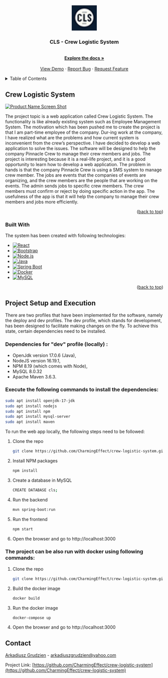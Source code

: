 
<a name="readme-top"></a>


<br />
<div align="center">
  <a href="https://github.com/CharmingEffect/crew-logistic-system">
    <img src="frontend/public/favicon.png" alt="Logo" width="80" height="80">
  </a>

  <h3 align="center">CLS -  Crew Logistic System</h3>

  <p align="center">
    <br />
    <a href="https://github.com/CharmingEffect/crew-logistic-system"><strong>Explore the docs »</strong></a>
    <br />
    <br />
    <a href="https://cls.arkadius.one/">View Demo</a>
    ·
    <a href="https://arkadius.one/">Report Bug</a>
    ·
    <a href="https://arkadius.one/">Request Feature</a>
  </p>
</div>



<!-- TABLE OF CONTENTS -->
<details>
  <summary>Table of Contents</summary>
  <ol>
    <li>
      <a href="#about-the-project">Crew Logistic System</a>
      <ul>
        <li><a href="#built-with">Built With</a></li>
      </ul>
    </li>
    <li>
      <a href="#getting-started">Getting Started</a>
      <ul>
        <li><a href="#prerequisites">Prerequisites</a></li>
        <li><a href="#installation">Installation</a></li>
      </ul>
    </li>
    <li><a href="#license">License</a></li>
    <li><a href="#contact">Contact</a></li>
  
  </ol>
</details>



<!-- ABOUT THE PROJECT -->
## Crew Logistic System

[![Product Name Screen Shot][product-screenshot]](https://cls.arkadius.one/)

The project topic is a web application called Crew Logistic System. The functionality is like already existing system such as Employee Management System. The motivation which has been pushed me to create the project is that I am part-time employee of the company. Dur-ing work at the company, I have realized what are the problems and how current system is inconvenient from the crew’s perspective. I have decided to develop a web application to solve the issues.
The software will be designed to help the company Pinnacle Crew to manage their crew members and jobs. The project is interesting because it is a real-life project, and it is a good opportunity to learn how to develop a web application. The problem in hands is that the company Pinnacle Crew is using a SMS system to manage crew member. The jobs are events that the companies of events are organizing, and the crew members are the people that are working on the events. The admin sends jobs to specific crew members. The crew members must confirm or reject by doing specific action in the app. The usefulness of the app is that it will help the company to manage their crew members and jobs more efficiently.

<p align="right">(<a href="#readme-top">back to top</a>)</p>

<!-- STACK TECHNOLOGIES -->

### Built With

The system has been created with following technologies:

* [![React][React.js]][React-url]
* [![Bootstrap][Bootstrap.com]][Bootstrap-url]
* [![Node.js][Node.js]][Node-url]
* [![Java][Java]][Java-url]
* [![Spring Boot][Spring Boot]][Spring Boot-url]
* [![Docker][Docker]][Docker-url]
* [![MySQL][MySQL]][MySQL-url]




<p align="right">(<a href="#readme-top">back to top</a>)</p>



<!-- GETTING STARTED -->
## Project Setup and Execution

There are two profiles that have been implemented for the software, namely the deploy and dev profiles. The dev profile, which stands for development, has been designed to facilitate making changes on the fly. To achieve this state, certain dependencies need to be installed.

### Dependencies for "dev" profile (locally) :

- OpenJdk version 17.0.6 (Java), 								         
- NodeJS version 16.19.1, 								                       
- NPM 8.19 (which comes with Node),
-	MySQL 8.0.32
- Apache Maven 3.6.3.

### Execute the following commands to install the dependencies:

```sh
sudo apt install openjdk-17-jdk
sudo apt install nodejs
sudo apt install npm
sudo apt install mysql-server
sudo apt install maven
```
To run the web app locally, the following steps need to be followed:

1. Clone the repo
   ```sh
   git clone https://github.com/CharmingEffect/crew-logistic-system.git
    ```
2. Install NPM packages
    ```sh
    npm install
    ```
3. Create a database in MySQL
    ```sh
    CREATE DATABASE cls;
    ```

4. Run the backend
    ```sh
    mvn spring-boot:run
    ```
5. Run the frontend
    ```sh
    npm start
    ```
6. Open the browser and go to http://localhost:3000


### The project can be also run with docker using following commands:

1. Clone the repo
   ```sh
   git clone https://github.com/CharmingEffect/crew-logistic-system.git
    ```
2. Build the docker image
    ```sh
    docker build
    ```
3. Run the docker image
    ```sh
    docker-compose up
    ```
4. Open the browser and go to http://localhost:3000





<!-- LICENSE -->
<!-- ## License

Distributed under the MIT License. See `LICENSE.txt` for more information.

 -->



<!-- CONTACT -->
## Contact

[Arkadiusz Grudzien](https//arkadius.one) - arkadiuszgrudzien@yahoo.com

Project Link: [https://github.com/CharmingEffect/crew-logistic-system](https://github.com/CharmingEffect/crew-logistic-system)





<!-- MARKDOWN LINKS & IMAGES -->
<!-- https://www.markdownguide.org/basic-syntax/#reference-style-links -->
[contributors-shield]: https://img.shields.io/github/contributors/othneildrew/Best-README-Template.svg?style=for-the-badge
[contributors-url]: https://github.com/othneildrew/Best-README-Template/graphs/contributors
[forks-shield]: https://img.shields.io/github/forks/othneildrew/Best-README-Template.svg?style=for-the-badge
[forks-url]: https://github.com/othneildrew/Best-README-Template/network/members
[stars-shield]: https://img.shields.io/github/stars/othneildrew/Best-README-Template.svg?style=for-the-badge
[stars-url]: https://github.com/othneildrew/Best-README-Template/stargazers
[issues-shield]: https://img.shields.io/github/issues/othneildrew/Best-README-Template.svg?style=for-the-badge
[issues-url]: https://github.com/othneildrew/Best-README-Template/issues
[license-shield]: https://img.shields.io/github/license/othneildrew/Best-README-Template.svg?style=for-the-badge
[license-url]: https://github.com/othneildrew/Best-README-Template/blob/master/LICENSE.txt
[linkedin-shield]: https://img.shields.io/badge/-LinkedIn-black.svg?style=for-the-badge&logo=linkedin&colorB=555
[linkedin-url]: https://linkedin.com/in/othneildrew
[product-screenshot]: frontend/public/cls.png
[React.js]: https://img.shields.io/badge/React-20232A?style=for-the-badge&logo=react&logoColor=61DAFB
[React-url]: https://reactjs.org/
[Bootstrap.com]: https://img.shields.io/badge/Bootstrap-563D7C?style=for-the-badge&logo=bootstrap&logoColor=white
[Bootstrap-url]: https://getbootstrap.com
[Node.js]: https://img.shields.io/badge/Node.js-43853D?style=for-the-badge&logo=node.js&logoColor=white
[Node-url]: https://nodejs.org/en/
[Java]: https://img.shields.io/badge/java-%23ED8B00.svg?style=for-the-badge&logo=openjdk&logoColor=white
[Java-url]: https://www.java.com/en/
[Spring Boot]: https://img.shields.io/badge/spring-%236DB33F.svg?style=for-the-badge&logo=spring&logoColor=white
[Spring Boot-url]: https://spring.io/projects/spring-boot
[Docker]: https://img.shields.io/badge/Docker-2CA5E0?style=for-the-badge&logo=docker&logoColor=white
[Docker-url]: https://www.docker.com/
[MySQL]: https://img.shields.io/badge/MySQL-00000F?style=for-the-badge&logo=mysql&logoColor=white
[MySQL-url]: https://www.mysql.com/



